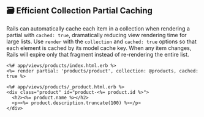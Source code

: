 ## 🗃️ Efficient Collection Partial Caching
Rails can automatically cache each item in a collection when rendering a partial with `cached: true`, dramatically reducing view rendering time for large lists. Use `render` with the `collection` and `cached: true` options so that each element is cached by its model cache key. When any item changes, Rails will expire only that fragment instead of re-rendering the entire list.

```erb
<%# app/views/products/index.html.erb %>
<%= render partial: 'products/product', collection: @products, cached: true %>
```

```erb
<%# app/views/products/_product.html.erb %>
<div class="product" id="product-<%= product.id %>">
  <h2><%= product.name %></h2>
  <p><%= product.description.truncate(100) %></p>
</div>
```